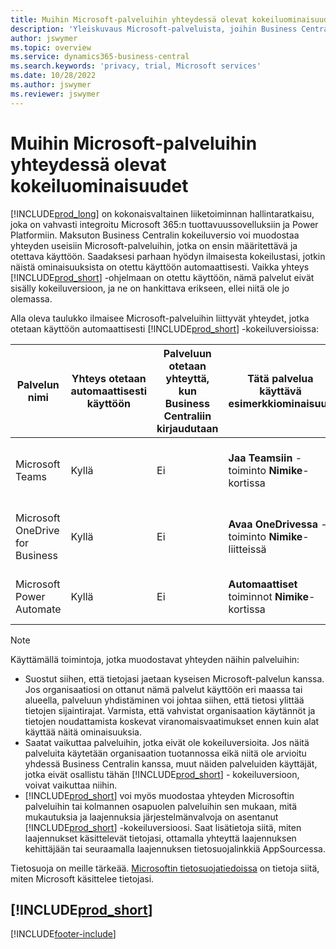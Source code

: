 ```yaml
---
title: Muihin Microsoft-palveluihin yhteydessä olevat kokeiluominaisuudet
description: 'Yleiskuvaus Microsoft-palveluista, joihin Business Central muodostaa yhteyden kokeiluversiolla.'
author: jswymer
ms.topic: overview
ms.service: dynamics365-business-central
ms.search.keywords: 'privacy, trial, Microsoft services'
ms.date: 10/28/2022
ms.author: jswymer
ms.reviewer: jswymer
---
```

# Muihin Microsoft-palveluihin yhteydessä olevat kokeiluominaisuudet 

[!INCLUDE[prod_long](includes/prod_long.md)] on kokonaisvaltainen liiketoiminnan hallintaratkaisu, joka on vahvasti integroitu Microsoft 365:n tuottavuussovelluksiin ja Power Platformiin. Maksuton Business Centralin kokeiluversio voi muodostaa yhteyden useisiin Microsoft-palveluihin, jotka on ensin määritettävä ja otettava käyttöön. Saadaksesi parhaan hyödyn ilmaisesta kokeilustasi, jotkin näistä ominaisuuksista on otettu käyttöön automaattisesti. Vaikka yhteys [!INCLUDE[prod_short](includes/prod_short.md)] -ohjelmaan on otettu käyttöön, nämä palvelut eivät sisälly kokeiluversioon, ja ne on hankittava erikseen, ellei niitä ole jo olemassa.

Alla oleva taulukko ilmaisee Microsoft-palveluihin liittyvät yhteydet, jotka otetaan käyttöön automaattisesti [!INCLUDE[prod_short](includes/prod_short.md)] -kokeiluversioissa:

|Palvelun nimi|Yhteys otetaan automaattisesti käyttöön |Palveluun otetaan yhteyttä, kun Business Centraliin kirjaudutaan |Tätä palvelua käyttävä esimerkkiominaisuus | Opettele hallitsemaan yhteyttä käyttäviä yhteyksiä ja toimintoja|  
|------------|-------------|--------|------------|-------------|
|Microsoft Teams|Kyllä|Ei|**Jaa Teamsiin** -toiminto **Nimike**-kortissa |[Teamsin ja Business Centralin integroinnin hallinta](admin-teams-integration.md)|  
|Microsoft OneDrive for Business|Kyllä|Ei|**Avaa OneDrivessa** -toiminto **Nimike**-liitteissä |[OneDriven ja Business Centralin integroinnin hallinta](admin-onedrive-integration.md#configure-onedrive-using-onedrive-setup)|  
| Microsoft Power Automate |Kyllä|Ei|**Automaattiset** toiminnot **Nimike**-kortissa |[Power Automate -integraation määrittäminen](/dynamics365/business-central/dev-itpro/powerplatform/power-automate-setup)|  

> [!NOTE]
> Käyttämällä toimintoja, jotka muodostavat yhteyden näihin palveluihin: 
>
> - Suostut siihen, että tietojasi jaetaan kyseisen Microsoft-palvelun kanssa. Jos organisaatiosi on ottanut nämä palvelut käyttöön eri maassa tai alueella, palveluun yhdistäminen voi johtaa siihen, että tietosi ylittää tietojen sijaintirajat. Varmista, että vahvistat organisaation käytännöt ja tietojen noudattamista koskevat viranomaisvaatimukset ennen kuin alat käyttää näitä ominaisuuksia. 
> - Saatat vaikuttaa palveluihin, jotka eivät ole kokeiluversioita. Jos näitä palveluita käytetään organisaation tuotannossa eikä niitä ole arvioitu yhdessä Business Centralin kanssa, muut näiden palveluiden käyttäjät, jotka eivät osallistu tähän [!INCLUDE[prod_short](includes/prod_short.md)] - kokeiluversioon, voivat vaikuttaa niihin.
> - [!INCLUDE[prod_short](includes/prod_short.md)] voi myös muodostaa yhteyden Microsoftin palveluihin tai kolmannen osapuolen palveluihin sen mukaan, mitä mukautuksia ja laajennuksia järjestelmänvalvoja on asentanut [!INCLUDE[prod_short](includes/prod_short.md)] -kokeiluversioosi. Saat lisätietoja siitä, miten laajennukset käsittelevät tietojasi, ottamalla yhteyttä laajennuksen kehittäjään tai seuraamalla laajennuksen tietosuojalinkkiä AppSourcessa. 

Tietosuoja on meille tärkeää. [Microsoftin tietosuojatiedoissa](https://go.microsoft.com/fwlink/?linkid=521839) on tietoja siitä, miten Microsoft käsittelee tietojasi.

## [!INCLUDE[prod_short](includes/free_trial_md.md)]  

[!INCLUDE[footer-include](includes/footer-banner.md)]